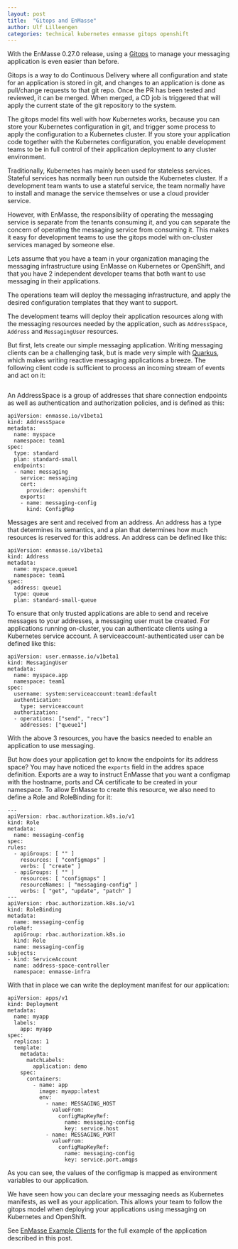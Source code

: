 ```yaml
---
layout: post
title:  "Gitops and EnMasse"
author: Ulf Lilleengen
categories: technical kubernetes enmasse gitops openshift
---
```


With the EnMasse 0.27.0 release, using a [Gitops](https://www.weave.works/technologies/gitops/)
to manage your messaging application is even easier than before.

Gitops is a way to do Continuous Delivery where all configuration and state for an application is stored in git, and changes to an application is done as pull/change requests to that git repo. Once the PR has been tested and reviewed, it can be merged. When merged, a CD job is triggered that will apply the current state of the git repository to the system.

The gitops model fits well with how Kubernetes works, because you can store your Kubernetes configuration in git, and trigger some process to apply the configuration to a Kubernetes cluster. If you store your application code together with the Kubernetes configuration, you enable development teams to be in full control of their application deployment to any cluster environment.

Traditionally, Kubernetes has mainly been used for stateless services. Stateful services has normally been run outside the Kubernetes cluster.
If a development team wants to use a stateful service, the team normally have to install and manage the service themselves or use a cloud provider service.

However, with EnMasse, the responsibility of operating the messaging service is separate from the tenants consuming it, and you can separate the concern of operating the messaging service from consuming it. This makes it easy for development teams to use the gitops model with on-cluster services managed by someone else.

Lets assume that you have a team in your organization managing the messaging infrastructure using EnMasse on Kubernetes or OpenShift, and that you have 2 independent developer teams that both want to use messaging in their applications.

The operations team will deploy the messaging infrastructure, and apply the desired configuration templates that they want to support. 

The development teams will deploy their application resources along with the messaging resources needed by the application, such as `AddressSpace`, `Address` and `MessagingUser` resources.

But first, lets create our simple messaging application. Writing messaging clients can be a challenging task, but is made very simple with [Quarkus](quarkus.io), which makes writing reactive messaging applications a breeze. The following client code is sufficient to process an incoming stream of events and act on it:

```
```

An AddressSpace is a group of addresses that share connection endpoints as well as authentication and
authorization policies, and is defined as this:


```
apiVersion: enmasse.io/v1beta1
kind: AddressSpace
metadata:
  name: myspace
  namespace: team1
spec:
  type: standard
  plan: standard-small
  endpoints:
  - name: messaging
    service: messaging
    cert:
      provider: openshift
    exports:
    - name: messaging-config
      kind: ConfigMap
```

Messages are sent and received from an address. An address has a type that determines its semantics, and a plan that determines how much resources
is reserved for this address. An address can be defined like this:

```
apiVersion: enmasse.io/v1beta1
kind: Address
metadata:
  name: myspace.queue1
  namespace: team1
spec:
  address: queue1
  type: queue
  plan: standard-small-queue
```

To ensure that only trusted applications are able to send and receive messages to your addresses, a
messaging user must be created. For applications running on-cluster, you can authenticate clients
using a Kubernetes service account. A serviceaccount-authenticated user can be defined like this:

```
apiVersion: user.enmasse.io/v1beta1
kind: MessagingUser
metadata:
  name: myspace.app
  namespace: team1
spec:
  username: system:serviceaccount:team1:default
  authentication:
    type: serviceaccount
  authorization:
  - operations: ["send", "recv"]
    addresses: ["queue1"]
```

With the above 3 resources, you have the basics needed to enable an application to use messaging. 

But how does your application get to know the endpoints for its address space?  You may have noticed the `exports` field in the addres space definition. Exports are a way to instruct EnMasse that you want a configmap with the hostname, ports and CA certificate to be created in your namespace. To allow EnMasse to create this resource, we also need to define a Role and RoleBinding for it:

```
---
apiVersion: rbac.authorization.k8s.io/v1
kind: Role
metadata:
  name: messaging-config
spec:
rules:
  - apiGroups: [ "" ]
    resources: [ "configmaps" ]
    verbs: [ "create" ]
  - apiGroups: [ "" ]
    resources: [ "configmaps" ]
    resourceNames: [ "messaging-config" ]
    verbs: [ "get", "update", "patch" ]
---
apiVersion: rbac.authorization.k8s.io/v1
kind: RoleBinding
metadata:
  name: messaging-config
roleRef:
  apiGroup: rbac.authorization.k8s.io
  kind: Role
  name: messaging-config
subjects:
- kind: ServiceAccount
  name: address-space-controller
  namespace: enmasse-infra
```

With that in place we can write the deployment manifest for our application:

```
apiVersion: apps/v1
kind: Deployment
metadata:
  name: myapp
  labels:
    app: myapp
spec:
  replicas: 1
  template:
    metadata:
      matchLabels:
        application: demo
    spec:
      containers:
        - name: app
          image: myapp:latest
          env:
            - name: MESSAGING_HOST
              valueFrom:
                configMapKeyRef:
                  name: messaging-config
                  key: service.host
            - name: MESSAGING_PORT
              valueFrom:
                configMapKeyRef:
                  name: messaging-config
                  key: service.port.amqps
```

As you can see, the values of the configmap is mapped as environment variables to our application.

We have seen how you can declare your messaging needs as Kubernetes manifests, as well as your application. This allows your team to follow the gitops model when deploying your applications using messaging on Kubernetes and OpenShift.

See [EnMasse Example Clients](https://github.com/EnMasseProject/enmasse-example-clients/tree/master/quarkus-example-client) for the full example of the application described in this post.
